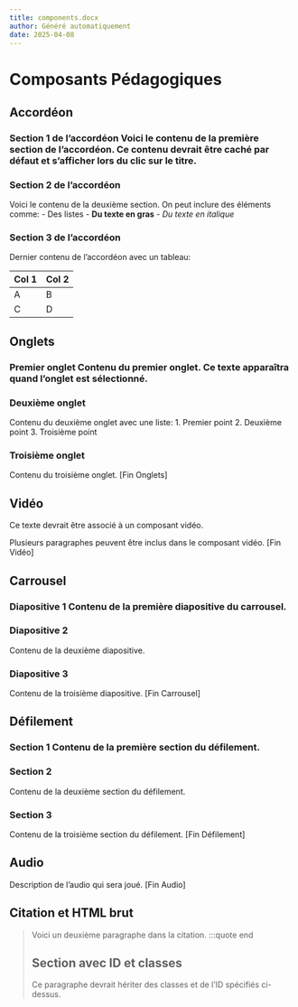 ```yaml
---
title: components.docx
author: Généré automatiquement
date: 2025-04-08
---
```


Composants Pédagogiques
=======================

Accordéon
---------

 ### Section 1 de l’accordéon Voici le contenu de la première section de l’accordéon. Ce contenu devrait être caché par défaut et s’afficher lors du clic sur le titre.

### Section 2 de l’accordéon

Voici le contenu de la deuxième section. On peut inclure des éléments comme: - Des listes - **Du texte en gras** - *Du texte en italique*

### Section 3 de l’accordéon

Dernier contenu de l’accordéon avec un tableau:

| Col 1 | Col 2 |
| --- | --- |
| A | B |
| C | D |

Onglets
-------

 ### Premier onglet Contenu du premier onglet. Ce texte apparaîtra quand l’onglet est sélectionné.

### Deuxième onglet

Contenu du deuxième onglet avec une liste: 1. Premier point 2. Deuxième point 3. Troisième point

### Troisième onglet

Contenu du troisième onglet. [Fin Onglets]

Vidéo
-----

 Ce texte devrait être associé à un composant vidéo.

Plusieurs paragraphes peuvent être inclus dans le composant vidéo. [Fin Vidéo]

Carrousel
---------

 ### Diapositive 1 Contenu de la première diapositive du carrousel.

### Diapositive 2

Contenu de la deuxième diapositive.

### Diapositive 3

Contenu de la troisième diapositive. [Fin Carrousel]

Défilement
----------

 ### Section 1 Contenu de la première section du défilement.

### Section 2

Contenu de la deuxième section du défilement.

### Section 3

Contenu de la troisième section du défilement. [Fin Défilement]

Audio
-----

 Description de l’audio qui sera joué. [Fin Audio]

Citation et HTML brut
---------------------

> Voici un deuxième paragraphe dans la citation. :::quote end
> <!-- id="section-speciale :::class important highlight" -->
> Section avec ID et classes
> --------------------------
> Ce paragraphe devrait hériter des classes et de l’ID spécifiés ci-dessus.
